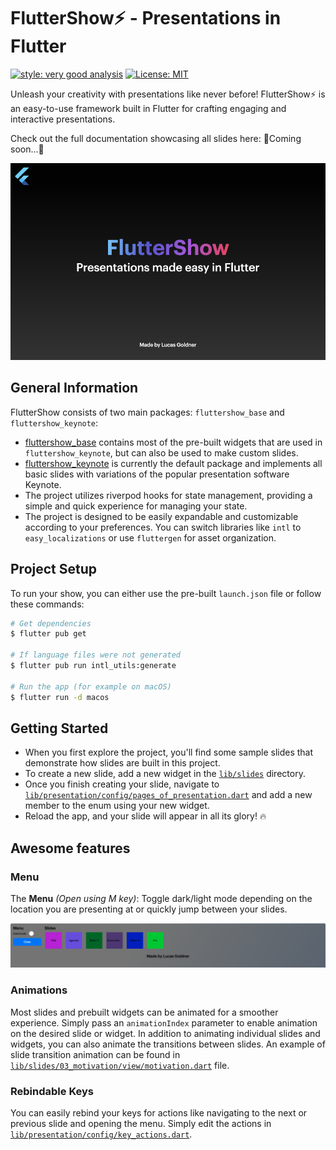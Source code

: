 # FlutterShow⚡️ - Presentations in Flutter

[![style: very good analysis](https://img.shields.io/badge/style-very_good_analysis-B22C89.svg)](https://pub.dev/packages/very_good_analysis)
[![License: MIT](https://img.shields.io/badge/License-MIT-yellow.svg)](https://opensource.org/licenses/MIT)

Unleash your creativity with presentations like never before! FlutterShow⚡️ is an easy-to-use framework built in Flutter for crafting engaging and interactive presentations.

Check out the full documentation showcasing all slides here: 🚧Coming soon...🚧

![Showcase](docs/images/showcase.png)

## General Information

FlutterShow consists of two main packages: `fluttershow_base` and `fluttershow_keynote`:

- [fluttershow_base](https://pub.dev/packages/fluttershow_base) contains most of the pre-built widgets that are used in `fluttershow_keynote`, but can also be used to make custom slides.
- [fluttershow_keynote](https://pub.dev/packages/fluttershow_keynote) is currently the default package and implements all basic slides with variations of the popular presentation software Keynote.
- The project utilizes riverpod hooks for state management, providing a simple and quick experience for managing your state.
- The project is designed to be easily expandable and customizable according to your preferences. You can switch libraries like `intl` to `easy_localizations` or use `fluttergen` for asset organization.

## Project Setup

To run your show, you can either use the pre-built `launch.json` file or follow these commands:

```bash
# Get dependencies
$ flutter pub get

# If language files were not generated
$ flutter pub run intl_utils:generate

# Run the app (for example on macOS)
$ flutter run -d macos
```

## Getting Started

- When you first explore the project, you'll find some sample slides that demonstrate how slides are built in this project.
- To create a new slide, add a new widget in the [`lib/slides`](lib/slides) directory.
- Once you finish creating your slide, navigate to [`lib/presentation/config/pages_of_presentation.dart`](lib/presentation/config/pages_of_presentation.dart) and add a new member to the enum using your new widget.
- Reload the app, and your slide will appear in all its glory! 🔥

## Awesome features

### Menu

The **Menu** _(Open using M key)_: Toggle dark/light mode depending on the location you are presenting at or quickly jump between your slides.

![Menu](docs/images/menu.png)

### Animations

Most slides and prebuilt widgets can be animated for a smoother experience. Simply pass an `animationIndex` parameter to enable animation on the desired slide or widget.
In addition to animating individual slides and widgets, you can also animate the transitions between slides. An example of slide transition animation can be found in [`lib/slides/03_motivation/view/motivation.dart`](lib/slides/03_motivation/view/motivation.dart) file.

### Rebindable Keys

You can easily rebind your keys for actions like navigating to the next or previous slide and opening the menu. Simply edit the actions in [`lib/presentation/config/key_actions.dart`](lib/presentation/config/key_actions.dart).
